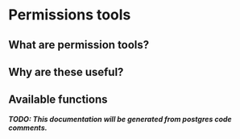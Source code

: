 
# Permissions tools

## What are permission tools?

## Why are these useful?

## Available functions

***TODO: This documentation will be generated from postgres code comments.***



